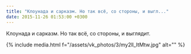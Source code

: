 ```yaml
---
title: "Клоунада и сарказм. Но так всё, со стороны, и выгл..."
date: 2015-11-26 01:53:00 +0300
---
```


Клоунада и сарказм. Но так всё, со стороны, и выглядит.

{% include media.html f="/assets/vk_photos/3/my2ll_ItMtw.jpg" alt="" %}
